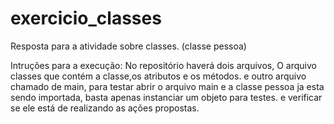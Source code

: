 # exercicio_classes
Resposta para a atividade sobre classes. (classe pessoa)

Intruções para a execução:
No repositório haverá dois arquivos, O arquivo classes que contém a classe,os atributos e os métodos.
e outro arquivo chamado de main, para testar abrir o arquivo main e a classe pessoa ja esta sendo importada, basta apenas instanciar um objeto para testes.
e verificar se ele está de realizando as ações propostas.

